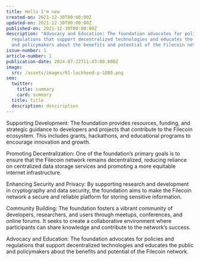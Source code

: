 ```yaml
---
title: Hello I'm new
created-on: 2021-12-30T00:00:00Z
updated-on: 2021-12-30T00:00:00Z
published-on: 2021-12-30T00:00:00Z
description: "Advocacy and Education: The foundation advocates for policies and
  regulations that support decentralized technologies and educates the public
  and policymakers about the benefits and potential of the Filecoin network."
issue-number: 1
article-number: 1
publication-date: 2024-07-22T11:43:00.000Z
image:
  src: /assets/images/01-lockheed-p-1080.png
seo:
  twitter:
    title: summary
    card: summary
  title: title
  description: desciription
---
```


Supporting Development: The foundation provides resources, funding, and strategic guidance to developers and projects that contribute to the Filecoin ecosystem. This includes grants, hackathons, and educational programs to encourage innovation and growth.

Promoting Decentralization: One of the foundation’s primary goals is to ensure that the Filecoin network remains decentralized, reducing reliance on centralized data storage services and promoting a more equitable internet infrastructure.

Enhancing Security and Privacy: By supporting research and development in cryptography and data security, the foundation aims to make the Filecoin network a secure and reliable platform for storing sensitive information.

Community Building: The foundation fosters a vibrant community of developers, researchers, and users through meetups, conferences, and online forums. It seeks to create a collaborative environment where participants can share knowledge and contribute to the network’s success.

Advocacy and Education: The foundation advocates for policies and regulations that support decentralized technologies and educates the public and policymakers about the benefits and potential of the Filecoin network.
